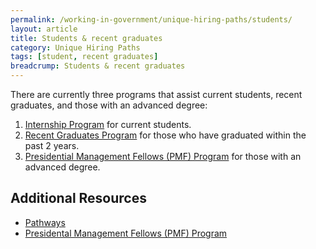 ```yaml
---
permalink: /working-in-government/unique-hiring-paths/students/
layout: article
title: Students & recent graduates
category: Unique Hiring Paths
tags: [student, recent graduates]
breadcrump: Students & recent graduates
---
```


There are currently three programs that assist current students, recent graduates, and those with an advanced degree:

1. [Internship Program](https://www.opm.gov/policy-data-oversight/hiring-authorities/students-recent-graduates/#intern) for current students.
2. [Recent Graduates Program](https://www.opm.gov/policy-data-oversight/hiring-authorities/students-recent-graduates/#graduates) for those who have graduated within the past 2 years.
3. [Presidential Management Fellows (PMF) Program](https://www.opm.gov/policy-data-oversight/hiring-authorities/students-recent-graduates/#pmf) for those with an advanced degree.

## Additional Resources

* [Pathways](https://www.usajobs.gov/StudentsAndGrads "usajobs.gov")
* [Presidental Management Fellows (PMF) Program](https://www.pmf.gov/ "pmf.gov")
